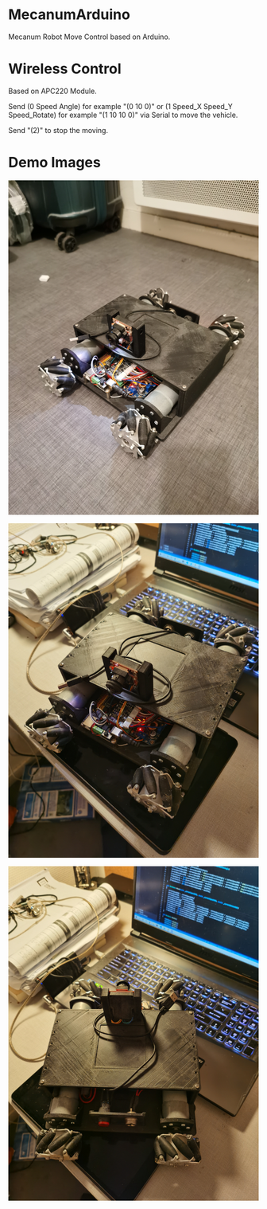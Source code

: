 # MecanumArduino
 Mecanum Robot Move Control based on Arduino.

# Wireless Control
 Based on APC220 Module.
 
 Send (0 Speed Angle) for example "(0 10 0)" 
 or (1 Speed_X Speed_Y Speed_Rotate) for example "(1 10 10 0)"
 via Serial to move the vehicle.

 Send "(2)" to stop the moving.

# Demo Images
![Demo0](https://raw.githubusercontent.com/TSDArthur/MecanumArduino/master/Demo/Demo3.jpg)

![Demo1](https://raw.githubusercontent.com/TSDArthur/MecanumArduino/master/Demo/Demo4.jpg)

![Demo2](https://raw.githubusercontent.com/TSDArthur/MecanumArduino/master/Demo/Demo5.jpg)
